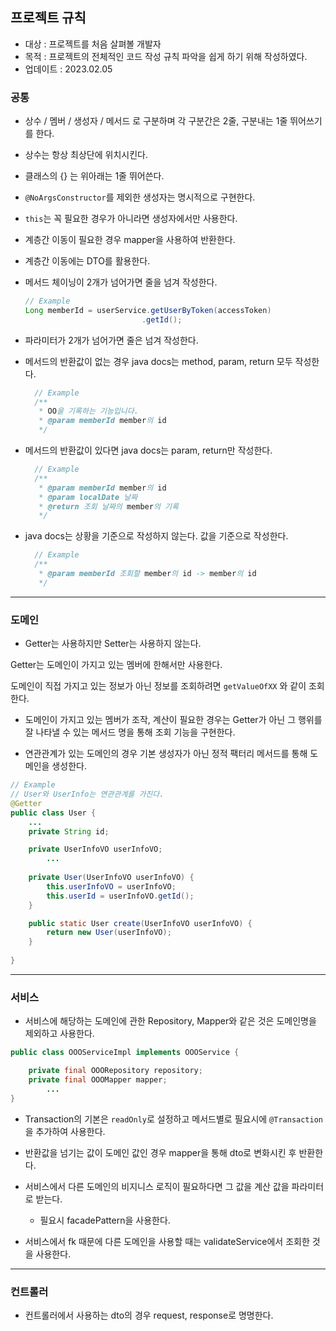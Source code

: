 ## 프로젝트 규칙

+ 대상 : 프로젝트를 처음 살펴볼 개발자
+ 목적 : 프로젝트의 전체적인 코드 작성 규칙 파악을 쉽게 하기 위해 작성하였다.
+ 업데이트 : 2023.02.05

### 공통

+ 상수 / 멤버 / 생성자 / 메서드 로 구분하며 각 구분간은 2줄, 구분내는 1줄 뛰어쓰기를 한다.
+ 상수는 항상 최상단에 위치시킨다.
+ 클래스의 {} 는 위아래는 1줄 뛰어쓴다. 

+ `@NoArgsConstructor`를 제외한 생성자는 명시적으로 구현한다.

+ `this`는 꼭 필요한 경우가 아니라면 생성자에서만 사용한다.

+ 계층간 이동이 필요한 경우 mapper을 사용하여 반환한다.

+ 계층간 이동에는 DTO를 활용한다.

+ 메서드 체이닝이 2개가 넘어가면 줄을 넘겨 작성한다.
  ```java
  // Example
  Long memberId = userService.getUserByToken(accessToken)
    						.getId();
  ```

+ 파라미터가 2개가 넘어가면 줄은 넘겨 작성한다.

+ 메서드의 반환값이 없는 경우 java docs는 method, param, return 모두 작성한다.
  ```java
    // Example
    /**
     * OO을 기록하는 기능입니다.
     * @param memberId member의 id
     */
  ```

+ 메서드의 반환값이 있다면 java docs는 param, return만 작성한다.
  ```java
    // Example
    /**
     * @param memberId member의 id
     * @param localDate 날짜
     * @return 조회 날짜의 member의 기록
     */
  ```

+ java docs는 상황을 기준으로 작성하지 않는다. 값을 기준으로 작성한다.
  ```java
    // Example
    /**
     * @param memberId 조회할 member의 id -> member의 id
     */
  ```

---

### 도메인

+ Getter는 사용하지만 Setter는 사용하지 않는다.

Getter는 도메인이 가지고 있는 멤버에 한해서만 사용한다.

도메인이 직접 가지고 있는 정보가 아닌 정보를 조회하려면 `getValueOfXX` 와 같이 조회한다.

+ 도메인이 가지고 있는 멤버가 조작, 계산이 필요한 경우는 Getter가 아닌 그 행위를 잘 나타낼 수 있는 메서드 명을 통해 조회 기능을 구현한다.


+ 연관관계가 있는 도메인의 경우 기본 생성자가 아닌 정적 팩터리 메서드를 통해 도메인을 생성한다.

```java
// Example
// User와 UserInfo는 연관관계를 가진다.
@Getter
public class User {
  	...
    private String id;

    private UserInfoVO userInfoVO;
		...
      
    private User(UserInfoVO userInfoVO) {
        this.userInfoVO = userInfoVO;
        this.userId = userInfoVO.getId();
    }

    public static User create(UserInfoVO userInfoVO) {
        return new User(userInfoVO);
    }
    
}

```



---

### 서비스

+ 서비스에 해당하는 도메인에 관한 Repository, Mapper와 같은 것은 도메인명을 제외하고 사용한다.

```java
public class OOOServiceImpl implements OOOService {

    private final OOORepository repository;
    private final OOOMapper mapper;
		...
}
```



+ Transaction의 기본은 `readOnly`로 설정하고 메서드별로 필요시에 `@Transaction`을 추가하여 사용한다.



+ 반환값을 넘기는 값이 도메인 값인 경우 mapper을 통해 dto로 변화시킨 후 반환한다.


+ 서비스에서 다른 도메인의 비지니스 로직이 필요하다면 그 값을 계산 값을 파라미터로 받는다.
    + 필요시 facadePattern을 사용한다.


+ 서비스에서 fk 때문에 다른 도메인을 사용할 때는 validateService에서 조회한 것을 사용한다.


---

### 컨트롤러

+ 컨트롤러에서 사용하는 dto의 경우 request, response로 명명한다.
